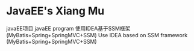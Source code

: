 # JavaEE's Xiang Mu
javaEE项目
javaEE program
使用IDEA基于SSM框架(MyBatis+Spring+SpringMVC+SSM)
Use IDEA based on SSM framework (MyBatis+Spring+SpringMVC+SSM)
